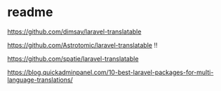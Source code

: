 # readme

<!-- Contenuto migrato da _docs/readme.txt -->

https://github.com/dimsav/laravel-translatable

https://github.com/Astrotomic/laravel-translatable !!

https://github.com/spatie/laravel-translatable

https://blog.quickadminpanel.com/10-best-laravel-packages-for-multi-language-translations/



